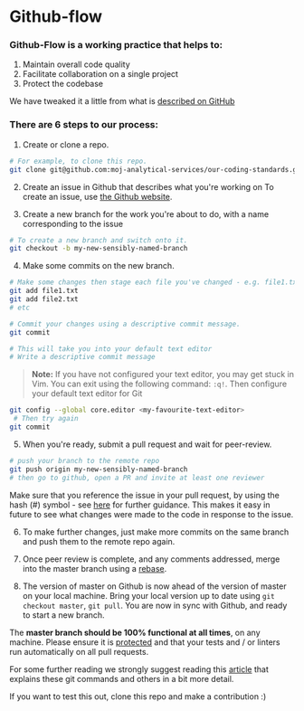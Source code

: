 # Github-flow

### Github-Flow is a working practice that helps to:
1. Maintain overall code quality
2. Facilitate collaboration on a single project
3. Protect the codebase

We have tweaked it a little from what is [described on GitHub][1] 

### There are 6 steps to our process:
1. Create or clone a repo.
```sh
# For example, to clone this repo.
git clone git@github.com:moj-analytical-services/our-coding-standards.git
```

2. Create an issue in Github that describes what you're working on
To create an issue, use [the Github website](https://guides.github.com/features/issues/).

3. Create a new branch for the work you're about to do, with a name corresponding to the issue
```sh
# To create a new branch and switch onto it.
git checkout -b my-new-sensibly-named-branch
```

4. Make some commits on the new branch.
```sh
# Make some changes then stage each file you've changed - e.g. file1.txt and file2.txt.
git add file1.txt
git add file2.txt
# etc

# Commit your changes using a descriptive commit message.
git commit

# This will take you into your default text editor
# Write a descriptive commit message
```
>**Note:**
>If you have not configured your text editor, you may get stuck in Vim. You can exit using the following command: `:q!`. Then configure your default text editor for Git
```sh
git config --global core.editor <my-favourite-text-editor>
 # Then try again
git commit
```

5. When you're ready, submit a pull request and wait for peer-review.
```sh
# push your branch to the remote repo
git push origin my-new-sensibly-named-branch
# then go to github, open a PR and invite at least one reviewer
```
Make sure that you reference the issue in your pull request, by using the hash (#) symbol - see [here](https://help.github.com/articles/autolinked-references-and-urls/) for further guidance.  This makes it easy in future to see what changes were made to the code in response to the issue.

6. To make further changes, just make more commits on the same branch and push them to the remote repo again.

7. Once peer review is complete, and any comments addressed, merge into the master branch using a [rebase](https://github.com/blog/2243-rebase-and-merge-pull-requests).

8. The version of master on Github is now ahead of the version of master on your local machine.  Bring your local version up to date using `git checkout master`, `git pull`.  You are now in sync with Github, and ready to start a new branch.

The **master branch should be 100% functional at all times**, on any machine.  Please ensure it is [protected](https://help.github.com/articles/about-protected-branches/) and that your tests and / or linters run automatically on all pull requests.

For some further reading we strongly suggest reading this [article][2] that explains these git commands and others in a bit more detail.

If you want to test this out, clone this repo and make a contribution :)

[1]: https://guides.github.com/introduction/flow/
[2]: https://gist.github.com/blackfalcon/8428401
